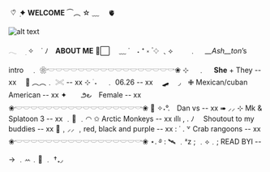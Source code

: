    󠀠󠀠󠀠󠀠󠀠󠀠               ♡ิ   ݂   ✦ **__WELCOME__**  ⏜︵    ☆   ﹏  🫀

![alt text](https://i.pinimg.com/736x/2d/0b/b8/2d0bb87e400f35ac8a7a5933d82db874.jpg)

𓂃  　ׅ ✧ ⠀˙  ﾉ __ABOUT ME__ 🎀⃞  ⠀ ﹏  ˙⠀ ˖ ⁺ ༝ ۫ 𔓕
﹑⟡ 　　﹒ 　*__Ash__ton*’s intro　﹒
❀𓎢𓎟𓎟𓎟𓎟𓎟𓎟𓎟𓎟𓎟𓎟𓎟𓎟𓎟𓎟𓎟𓎡❀
⊹ 　﹒ 　__She__ + They -- xx
        　🏴   ︵︵﹒ 𓏵  -- xx
⊹ ࣪ ˖ 　﹒ 06.26 -- xx
        　🛹 　◞　✙  Mexican/cuban American -- xx
✦　　౨౿　Female -- xx
❀𓎢𓎟𓎟𓎟𓎟𓎟𓎟𓎟𓎟𓎟𓎟𓎟𓎟𓎟𓎟𓎟𓎡❀
          🍴   ✧˖°.　Dan vs -- xx
➠ ⸝⸝   ⊹ Mk & Splatoon 3 -- xx
       ﹒🍳    ﹒◠   ✩ Arctic Monkeys -- xx
ıllı , .    ﾉ 　Shoutout to my buddies -- xx
        🖤﹐⸝⸝  ﹐red, black and purple -- xx
:  ˙ . ꒷ Crab rangoons -- xx
❀𓎢𓎟𓎟𓎟𓎟𓎟𓎟𓎟𓎟𓎟𓎟𓎟𓎟𓎟𓎟𓎟𓎡❀
        ⋆. ࿔ :   🛰️   ﹒ᶻz ;
﹒⟡﹒; READ BYI ---> 
         ﹒ꕀ﹒🪽   ﹒ 
†₊◞　
